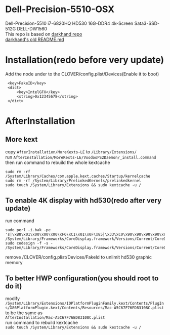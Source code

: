 # Dell-Precision-5510-OSX
Dell-Precision-5510 i7-6820HQ HD530 16G-DDR4 4k-Screen Sata3-SSD-512G DELL-DW1560  
This repo is based on
[darkhand repo](https://github.com/darkhandz/XPS15-9550-Sierra)  
[darkhand's old README.md](https://github.com/soulomoon/XPS15-9550-Sierra)  
# Installation(redo before very update)
Add the node under to the CLOVER/config.plist/Devices(Enable it to boot)
```
 <key>FakeID</key>
 <dict>
     <key>IntelGFX</key>
     <string>0x12345678</string>
 </dict>
```
# AfterInstallation
## More kext
copy `AfterInstallation/MoreKexts-LE` to `/Library/Extensions/`  
run `AfterInstallation/MoreKexts-LE/VoodooPS2Daemon/_install.command`  
then run command to rebuild the whole kextcache  
```
sudo rm -rf /System/Library/Caches/com.apple.kext.caches/Startup/kernelcache
sudo rm -rf /System/Library/PrelinkedKernels/prelinkedkernel
sudo touch /System/Library/Extensions && sudo kextcache -u /
```

## To enable 4K display with hd530(redo after very update)
run command   
```
sudo perl -i.bak -pe 's|\xB8\x01\x00\x00\x00\xF6\xC1\x01\x0F\x85|\x33\xC0\x90\x90\x90\x90\x90\x90\x90\xE9|sg' /System/Library/Frameworks/CoreDisplay.framework/Versions/Current/CoreDisplay
sudo codesign -f -s - /System/Library/Frameworks/CoreDisplay.framework/Versions/Current/CoreDisplay
```
remove /CLOVER/config.plist/Devices/FakeId to unlimit hd530 graphic memory
## To better HWP configuration(you should root to do it)
modify  
`/System/Library/Extensions/IOPlatformPluginFamily.kext/Contents/PlugIns/X86PlatformPlugin.kext/Contents/Resources/Mac-A5C67F76ED83108C.plist`
to be the same as  
`AfterInstallation/Mac-A5C67F76ED83108C.plist`  
run command to rebuild kextcache  
`sudo touch /System/Library/Extensions && sudo kextcache -u /`

